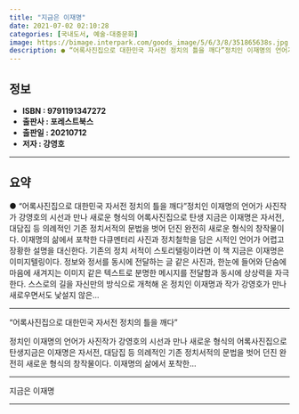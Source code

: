 ```yaml
---
title: "지금은 이재명"
date: 2021-07-02 02:10:28
categories: [국내도서, 예술-대중문화]
image: https://bimage.interpark.com/goods_image/5/6/3/8/351865638s.jpg
description: ● “어록사진집으로 대한민국 자서전 정치의 틀을 깨다”정치인 이재명의 언어가 사진작가 강영호의 시선과 만나 새로운 형식의 어록사진집으로 탄생 지금은 이재명은 자서전, 대담집 등 의례적인 기존 정치서적의 문법을 벗어 던진 완전히 새로운 형식의 창작물이다. 이재명의 삶에서 포착한 다큐멘터
---
```


## **정보**

- **ISBN : 9791191347272**
- **출판사 : 포레스트북스**
- **출판일 : 20210712**
- **저자 : 강영호**

------



## **요약**

●  “어록사진집으로 대한민국 자서전 정치의 틀을 깨다”정치인 이재명의 언어가 사진작가 강영호의 시선과 만나 새로운 형식의 어록사진집으로 탄생 지금은 이재명은 자서전, 대담집 등 의례적인 기존 정치서적의 문법을 벗어 던진 완전히 새로운 형식의 창작물이다. 이재명의 삶에서 포착한 다큐멘터리 사진과 정치철학을 담은 시적인 언어가 어렵고 장황한 설명을 대신한다. 기존의 정치 서적이 스토리텔링이라면 이 책 지금은 이재명은 이미지텔링이다. 정보와 정서를 동시에 전달하는 글 같은 사진과, 한눈에 들어와 단숨에 마음에 새겨지는 이미지 같은 텍스트로 분명한 메시지를 전달함과 동시에 상상력을 자극한다. 스스로의 길을 자신만의 방식으로 개척해 온 정치인 이재명과 작가 강영호가 만나 새로우면서도 낯설지 않은...

------

“어록사진집으로 대한민국 자서전 정치의 틀을 깨다”

정치인 이재명의 언어가 
사진작가 강영호의 시선과 만나 
새로운 형식의 어록사진집으로 탄생지금은 이재명은 자서전, 대담집 등 의례적인 기존 정치서적의 문법을 벗어 던진 완전히 새로운 형식의 창작물이다. 이재명의 삶에서 포착한... 

------


지금은 이재명 

------


